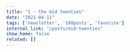 ```yaml
---
title: "1 - the mid twenties"
date: "2021-04-11"
tags: ['newsletter', '100posts', 'favorite']
internal_link: "/posts/mid-twenties"
show_home: false
related: []
---
```


